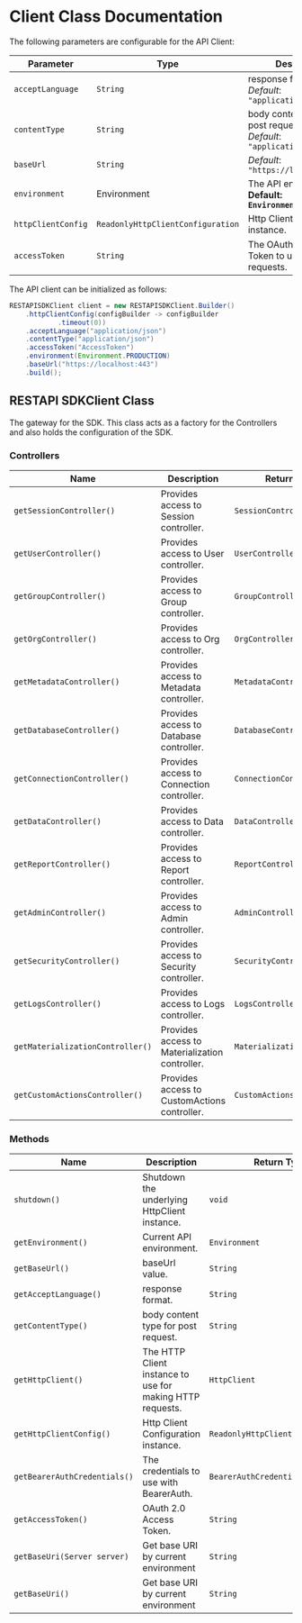 
# Client Class Documentation

The following parameters are configurable for the API Client:

| Parameter | Type | Description |
|  --- | --- | --- |
| `acceptLanguage` | `String` | response format<br>*Default*: `"application/json"` |
| `contentType` | `String` | body content type for post request<br>*Default*: `"application/json"` |
| `baseUrl` | `String` | *Default*: `"https://localhost:443"` |
| `environment` | Environment | The API environment. <br> **Default: `Environment.PRODUCTION`** |
| `httpClientConfig` | `ReadonlyHttpClientConfiguration` | Http Client Configuration instance. |
| `accessToken` | `String` | The OAuth 2.0 Access Token to use for API requests. |

The API client can be initialized as follows:

```java
RESTAPISDKClient client = new RESTAPISDKClient.Builder()
    .httpClientConfig(configBuilder -> configBuilder
            .timeout(0))
    .acceptLanguage("application/json")
    .contentType("application/json")
    .accessToken("AccessToken")
    .environment(Environment.PRODUCTION)
    .baseUrl("https://localhost:443")
    .build();
```

## RESTAPI SDKClient Class

The gateway for the SDK. This class acts as a factory for the Controllers and also holds the configuration of the SDK.

### Controllers

| Name | Description | Return Type |
|  --- | --- | --- |
| `getSessionController()` | Provides access to Session controller. | `SessionController` |
| `getUserController()` | Provides access to User controller. | `UserController` |
| `getGroupController()` | Provides access to Group controller. | `GroupController` |
| `getOrgController()` | Provides access to Org controller. | `OrgController` |
| `getMetadataController()` | Provides access to Metadata controller. | `MetadataController` |
| `getDatabaseController()` | Provides access to Database controller. | `DatabaseController` |
| `getConnectionController()` | Provides access to Connection controller. | `ConnectionController` |
| `getDataController()` | Provides access to Data controller. | `DataController` |
| `getReportController()` | Provides access to Report controller. | `ReportController` |
| `getAdminController()` | Provides access to Admin controller. | `AdminController` |
| `getSecurityController()` | Provides access to Security controller. | `SecurityController` |
| `getLogsController()` | Provides access to Logs controller. | `LogsController` |
| `getMaterializationController()` | Provides access to Materialization controller. | `MaterializationController` |
| `getCustomActionsController()` | Provides access to CustomActions controller. | `CustomActionsController` |

### Methods

| Name | Description | Return Type |
|  --- | --- | --- |
| `shutdown()` | Shutdown the underlying HttpClient instance. | `void` |
| `getEnvironment()` | Current API environment. | `Environment` |
| `getBaseUrl()` | baseUrl value. | `String` |
| `getAcceptLanguage()` | response format. | `String` |
| `getContentType()` | body content type for post request. | `String` |
| `getHttpClient()` | The HTTP Client instance to use for making HTTP requests. | `HttpClient` |
| `getHttpClientConfig()` | Http Client Configuration instance. | `ReadonlyHttpClientConfiguration` |
| `getBearerAuthCredentials()` | The credentials to use with BearerAuth. | `BearerAuthCredentials` |
| `getAccessToken()` | OAuth 2.0 Access Token. | `String` |
| `getBaseUri(Server server)` | Get base URI by current environment | `String` |
| `getBaseUri()` | Get base URI by current environment | `String` |


